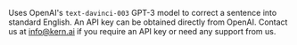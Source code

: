 Uses OpenAI's `text-davinci-003` GPT-3 model to correct a sentence into standard English. An API key can be obtained directly from OpenAI. Contact us at info@kern.ai if you require an API key or need any support from us.